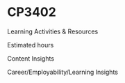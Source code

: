 # CP3402

Learning Activities & Resources

Estimated hours


Content Insights


Career/Employability/Learning Insights
